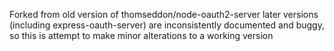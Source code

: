 Forked from old version of thomseddon/node-oauth2-server
later versions (including express-oauth-server) are inconsistently documented and buggy, so this is attempt to make minor alterations to a working version
